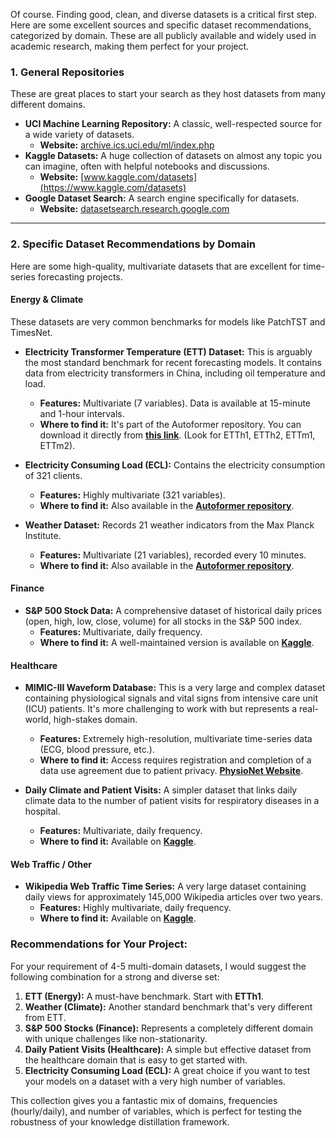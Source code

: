 Of course. Finding good, clean, and diverse datasets is a critical first step. Here are some excellent sources and specific dataset recommendations, categorized by domain. These are all publicly available and widely used in academic research, making them perfect for your project.

### **1. General Repositories**

These are great places to start your search as they host datasets from many different domains.

  * **UCI Machine Learning Repository:** A classic, well-respected source for a wide variety of datasets.
      * **Website:** [archive.ics.uci.edu/ml/index.php](https://archive.ics.uci.edu/ml/index.php)
  * **Kaggle Datasets:** A huge collection of datasets on almost any topic you can imagine, often with helpful notebooks and discussions.
      * **Website:** [www.kaggle.com/datasets](https://www.kaggle.com/datasets)
  * **Google Dataset Search:** A search engine specifically for datasets.
      * **Website:** [datasetsearch.research.google.com](https://datasetsearch.research.google.com)

-----

### **2. Specific Dataset Recommendations by Domain**

Here are some high-quality, multivariate datasets that are excellent for time-series forecasting projects.

#### **Energy & Climate**

These datasets are very common benchmarks for models like PatchTST and TimesNet.

  * **Electricity Transformer Temperature (ETT) Dataset:** This is arguably the most standard benchmark for recent forecasting models. It contains data from electricity transformers in China, including oil temperature and load.
      * **Features:** Multivariate (7 variables). Data is available at 15-minute and 1-hour intervals.
      * **Where to find it:** It's part of the Autoformer repository. You can download it directly from [**this link**](https://www.google.com/search?q=https://github.com/thuml/Autoformer%23data). (Look for ETTh1, ETTh2, ETTm1, ETTm2).

  * **Electricity Consuming Load (ECL):** Contains the electricity consumption of 321 clients.
      * **Features:** Highly multivariate (321 variables).
      * **Where to find it:** Also available in the [**Autoformer repository**](https://www.google.com/search?q=https://github.com/thuml/Autoformer%23data).

  * **Weather Dataset:** Records 21 weather indicators from the Max Planck Institute.
      * **Features:** Multivariate (21 variables), recorded every 10 minutes.
      * **Where to find it:** Also available in the [**Autoformer repository**](https://www.google.com/search?q=https://github.com/thuml/Autoformer%23data).



#### **Finance**

  * **S\&P 500 Stock Data:** A comprehensive dataset of historical daily prices (open, high, low, close, volume) for all stocks in the S\&P 500 index.
      * **Features:** Multivariate, daily frequency.
      * **Where to find it:** A well-maintained version is available on [**Kaggle**](https://www.kaggle.com/datasets/camnugent/sandp500).

#### **Healthcare**

  * **MIMIC-III Waveform Database:** This is a very large and complex dataset containing physiological signals and vital signs from intensive care unit (ICU) patients. It's more challenging to work with but represents a real-world, high-stakes domain.
      * **Features:** Extremely high-resolution, multivariate time-series data (ECG, blood pressure, etc.).
      * **Where to find it:** Access requires registration and completion of a data use agreement due to patient privacy. [**PhysioNet Website**](https://physionet.org/content/mimic3wdb/1.0/).

  * **Daily Climate and Patient Visits:** A simpler dataset that links daily climate data to the number of patient visits for respiratory diseases in a hospital.
      * **Features:** Multivariate, daily frequency.
      * **Where to find it:** Available on [**Kaggle**](https://www.google.com/search?q=https://www.kaggle.com/datasets/damirpi/daily-climate-and-patient-visits-in-a-hospital).

#### **Web Traffic / Other**

  * **Wikipedia Web Traffic Time Series:** A very large dataset containing daily views for approximately 145,000 Wikipedia articles over two years.
      * **Features:** Highly multivariate, daily frequency.
      * **Where to find it:** Available on [**Kaggle**](https://www.kaggle.com/competitions/web-traffic-time-series-forecasting/data).

### **Recommendations for Your Project:**

For your requirement of 4-5 multi-domain datasets, I would suggest the following combination for a strong and diverse set:

1.  **ETT (Energy):** A must-have benchmark. Start with **ETTh1**.
2.  **Weather (Climate):** Another standard benchmark that's very different from ETT.
3.  **S\&P 500 Stocks (Finance):** Represents a completely different domain with unique challenges like non-stationarity.
4.  **Daily Patient Visits (Healthcare):** A simple but effective dataset from the healthcare domain that is easy to get started with.
5.  **Electricity Consuming Load (ECL):** A great choice if you want to test your models on a dataset with a very high number of variables.

This collection gives you a fantastic mix of domains, frequencies (hourly/daily), and number of variables, which is perfect for testing the robustness of your knowledge distillation framework.
